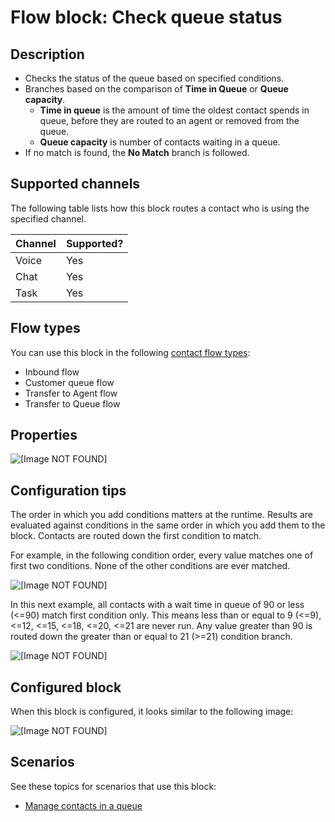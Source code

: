 # Flow block: Check queue status<a name="check-queue-status"></a>

## Description<a name="check-queue-status-description"></a>
+ Checks the status of the queue based on specified conditions\.
+ Branches based on the comparison of **Time in Queue** or **Queue capacity**\. 
  + **Time in queue** is the amount of time the oldest contact spends in queue, before they are routed to an agent or removed from the queue\.
  + **Queue capacity** is number of contacts waiting in a queue\.
+ If no match is found, the **No Match** branch is followed\.

## Supported channels<a name="check-queue-status-channels"></a>

The following table lists how this block routes a contact who is using the specified channel\. 


| Channel | Supported? | 
| --- | --- | 
| Voice | Yes | 
| Chat | Yes | 
| Task | Yes | 

## Flow types<a name="check-queue-status-types"></a>

You can use this block in the following [contact flow types](create-contact-flow.md#contact-flow-types):
+ Inbound flow
+ Customer queue flow
+ Transfer to Agent flow
+ Transfer to Queue flow

## Properties<a name="check-queue-status-properties"></a>

![\[Image NOT FOUND\]](http://docs.aws.amazon.com/connect/latest/adminguide/images/check-queue-status-properties.png)

## Configuration tips<a name="check-queue-status-tips"></a>

The order in which you add conditions matters at the runtime\. Results are evaluated against conditions in the same order in which you add them to the block\. Contacts are routed down the first condition to match\. 

For example, in the following condition order, every value matches one of first two conditions\. None of the other conditions are ever matched\.

![\[Image NOT FOUND\]](http://docs.aws.amazon.com/connect/latest/adminguide/images/check-queue-status-example1.png)

In this next example, all contacts with a wait time in queue of 90 or less \(<=90\) match first condition only\. This means less than or equal to 9 \(<=9\), <=12, <=15, <=18, <=20, <=21 are never run\. Any value greater than 90 is routed down the greater than or equal to 21 \(>=21\) condition branch\. 

![\[Image NOT FOUND\]](http://docs.aws.amazon.com/connect/latest/adminguide/images/check-queue-status-example2.png)

## Configured block<a name="check-queue-status-configured"></a>

When this block is configured, it looks similar to the following image:

![\[Image NOT FOUND\]](http://docs.aws.amazon.com/connect/latest/adminguide/images/check-queue-status-configured.png)

## Scenarios<a name="check-queue-status-scenarios"></a>

See these topics for scenarios that use this block:
+ [Manage contacts in a queue](queue-to-queue-transfer.md)